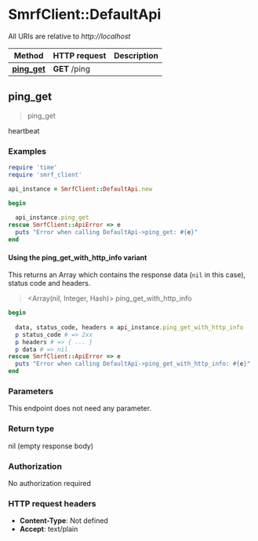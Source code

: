 # SmrfClient::DefaultApi

All URIs are relative to *http://localhost*

| Method | HTTP request | Description |
| ------ | ------------ | ----------- |
| [**ping_get**](DefaultApi.md#ping_get) | **GET** /ping |  |


## ping_get

> ping_get



heartbeat

### Examples

```ruby
require 'time'
require 'smrf_client'

api_instance = SmrfClient::DefaultApi.new

begin
  
  api_instance.ping_get
rescue SmrfClient::ApiError => e
  puts "Error when calling DefaultApi->ping_get: #{e}"
end
```

#### Using the ping_get_with_http_info variant

This returns an Array which contains the response data (`nil` in this case), status code and headers.

> <Array(nil, Integer, Hash)> ping_get_with_http_info

```ruby
begin
  
  data, status_code, headers = api_instance.ping_get_with_http_info
  p status_code # => 2xx
  p headers # => { ... }
  p data # => nil
rescue SmrfClient::ApiError => e
  puts "Error when calling DefaultApi->ping_get_with_http_info: #{e}"
end
```

### Parameters

This endpoint does not need any parameter.

### Return type

nil (empty response body)

### Authorization

No authorization required

### HTTP request headers

- **Content-Type**: Not defined
- **Accept**: text/plain

